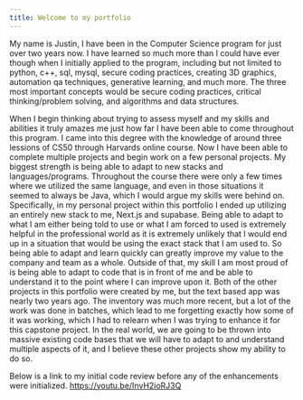 ```yaml
---
title: Welcome to my portfolio
---
```


My name is Justin, I have been in the Computer Science program for just over two years now. I have learned so much more than I could have ever though when I initially applied to the program, including but not limited to python, c++, sql, mysql, secure coding practices, creating 3D graphics, automation qa techniques, generative learning, and much more. The three most important concepts would be secure coding practices, critical thinking/problem solving, and algorithms and data structures.

When I begin thinking about trying to assess myself and my skills and abilities it truly amazes me just how far I have been able to come throughout this program. I came into this degree with the knowledge of around three lessions of CS50 through Harvards online course. Now I have been able to complete multiple projects and begin work on a few personal projects. My biggest strength is being able to adapt to new stacks and languages/programs. Throughout the course there were only a few times where we utilized the same language, and even in those situations it seemed to always be Java, which I would argue my skills were behind on. Specifically, in my personal project within this portfolio I ended up utilizing an entirely new stack to me, Next.js and supabase. Being able to adapt to what I am either being told to use or what I am forced to used is extremely helpful in the professional world as it is extremely unlikely that I would end up in a situation that would be using the exact stack that I am used to. So being able to adapt and learn quickly can greatly improve my value to the company and team as a whole. Outside of that, my skill I am most proud of is being able to adapt to code that is in front of me and be able to understand it to the point where I can improve upon it. Both of the other projects in this portfolio were created by me, but the text based app was nearly two years ago. The inventory was much more recent, but a lot of the work was done in batches, which lead to me forgetting exactly how some of it was working, which I had to relearn when I was trying to enhance it for this capstone project. In the real world, we are going to be thrown into massive existing code bases that we will have to adapt to and understand multiple aspects of it, and I believe these other projects show my ability to do so.

Below is a link to my initial code review before any of the enhancements were initialized. 
https://youtu.be/InvH2ioRJ3Q
